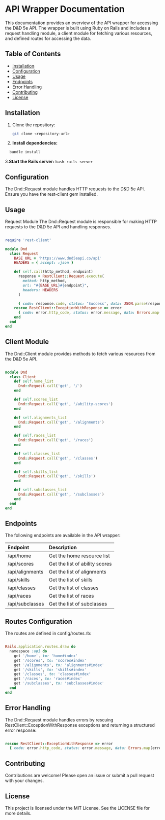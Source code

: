 # API Wrapper Documentation

This documentation provides an overview of the API wrapper for accessing the D&D 5e API. The wrapper is built using Ruby on Rails and includes a request handling module, a client module for fetching various resources, and defined routes for accessing the data.

## Table of Contents

- [Installation](#installation)
- [Configuration](#configuration)
- [Usage](#usage)
- [Endpoints](#endpoints)
- [Error Handling](#error-handling)
- [Contributing](#contributing)
- [License](#license)

## Installation

1. Clone the repository:
   ```bash
   git clone <repository-url>
   ```
2. **Install dependencies:**
  ```bash
    bundle install
  ```
3.**Start the Rails server:**
    ```bash
    rails server
    ```

## Configuration
The Dnd::Request module handles HTTP requests to the D&D 5e API. Ensure you have the rest-client gem installed.

## Usage

Request Module
The Dnd::Request module is responsible for making HTTP requests to the D&D 5e API and handling responses.
```ruby

require 'rest-client'

module Dnd 
  class Request
    BASE_URL = 'https://www.dnd5eapi.co/api'
    HEADERS = { accept: :json }

    def self.call(http_method, endpoint)
      response = RestClient::Request.execute(
        method: http_method,
        url: "#{BASE_URL}#{endpoint}",
        headers: HEADERS
      )

      { code: response.code, status: 'Success', data: JSON.parse(response.body) }
    rescue RestClient::ExceptionWithResponse => error
      { code: error.http_code, status: error.message, data: Errors.map(error.http_code) }
    end
  end
end
```
## Client Module
The Dnd::Client module provides methods to fetch various resources from the D&D 5e API.
```ruby

module Dnd 
  class Client
    def self.home_list
      Dnd::Request.call('get', '/')
    end

    def self.scores_list
      Dnd::Request.call('get', '/ability-scores')
    end

    def self.alignments_list
      Dnd::Request.call('get', '/alignments')
    end

    def self.races_list
      Dnd::Request.call('get', '/races')
    end

    def self.classes_list
      Dnd::Request.call('get', '/classes')
    end

    def self.skills_list
      Dnd::Request.call('get', '/skills')
    end

    def self.subclasses_list
      Dnd::Request.call('get', '/subclasses')
    end
  end
end
```

## Endpoints
The following endpoints are available in the API wrapper:

Endpoint | Description |
|:---|:---|
| /api/home | Get the home resource list |
| /api/scores |	Get the list of ability scores| 
| /api/alignments |  Get the list of alignments |
| /api/skills |	Get the list of skills |
| /api/classes |	 Get the list of classes |
| /api/races |	 Get the list of races |
| /api/subclasses |	 Get the list of subclasses |

## Routes Configuration
The routes are defined in config/routes.rb:
```ruby

Rails.application.routes.draw do
  namespace :api do 
    get '/home', to: 'home#index'
    get '/scores', to: 'scores#index'
    get '/alignments', to: 'alignments#index'
    get '/skills', to: 'skills#index'
    get '/classes', to: 'classes#index'
    get '/races', to: 'races#index'
    get '/subclasses', to: 'subclasses#index'
  end
end
```

## Error Handling
The Dnd::Request module handles errors by rescuing RestClient::ExceptionWithResponse exceptions and returning a structured error response:
```ruby 

rescue RestClient::ExceptionWithResponse => error
  { code: error.http_code, status: error.message, data: Errors.map(error.http_code) }
```

## Contributing
Contributions are welcome! Please open an issue or submit a pull request with your changes.

## License
This project is licensed under the MIT License. See the LICENSE file for more details.
